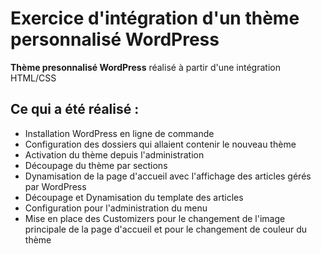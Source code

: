 # Exercice d'intégration d'un thème personnalisé WordPress
**Thème presonnalisé WordPress** réalisé à partir d'une intégration HTML/CSS

## Ce qui a été réalisé :
* Installation WordPress en ligne de commande
* Configuration des dossiers qui allaient contenir le nouveau thème
* Activation du thème depuis l'administration
* Découpage du thème par sections
* Dynamisation de la page d'accueil avec l'affichage des articles gérés par WordPress
* Découpage et Dynamisation du template des articles
* Configuration pour l'administration du menu 
* Mise en place des Customizers pour le changement de l'image principale de la page d'accueil et pour le changement de couleur du thème
